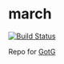 # march
[![Build Status](https://travis-ci.org/nulltitleexception/march.svg?branch=master)](https://travis-ci.org/nulltitleexception/march)

Repo for [GotG](https://gotg.phi.ac)
